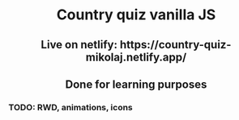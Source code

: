<h1 align="center">Country quiz vanilla JS</h2>

<h2 align="center">Live on netlify: https://country-quiz-mikolaj.netlify.app/</h2>

<h2 align="center">Done for learning purposes</h2>

<h3>TODO: RWD, animations, icons</h3>
